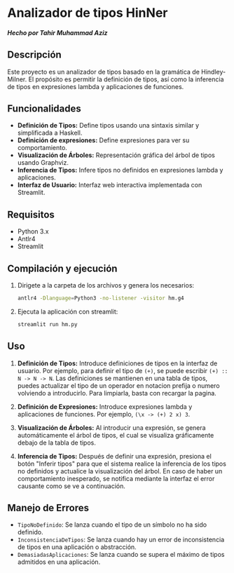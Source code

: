 # Analizador de tipos HinNer
##### Hecho por Tahir Muhammad Aziz

## Descripción
Este proyecto es un analizador de tipos basado en la gramática de Hindley-Milner. El propósito es permitir la definición de tipos, así como la inferencia de tipos en expresiones lambda y aplicaciones de funciones.

## Funcionalidades
- **Definición de Tipos:** Define tipos usando una sintaxis similar y simplificada a Haskell.
- **Definición de expresiones:** Define expresiones para ver su comportamiento.
- **Visualización de Árboles:** Representación gráfica del árbol de tipos usando Graphviz.
- **Inferencia de Tipos:** Infere tipos no definidos en expresiones lambda y aplicaciones.
- **Interfaz de Usuario:** Interfaz web interactiva implementada con Streamlit.

## Requisitos
- Python 3.x
- Antlr4
- Streamlit

## Compilación y ejecución
1. Dirigete a la carpeta de los archivos y genera los necesarios:
    ```bash
    antlr4 -Dlanguage=Python3 -no-listener -visitor hm.g4
    ```
1. Ejecuta la aplicación con streamlit:
    ```bash
    streamlit run hm.py
    ```

## Uso
1. **Definición de Tipos:** Introduce definiciones de tipos en la interfaz de usuario. 
    Por ejemplo, para definir el tipo de `(+)`, se puede escribir `(+) :: N -> N -> N`. Las definiciones
    se mantienen en una tabla de tipos, puedes actualizar el tipo de un operador en notacion prefija o numero
    volviendo a introducirlo. Para limpiarla, basta con recargar la pagina.

2. **Definición de Expresiones:** Introduce expresiones lambda y aplicaciones de funciones. 
    Por ejemplo, `(\x -> (+) 2 x) 3`.

3. **Visualización de Árboles:** Al introducir una expresión, se genera automáticamente el árbol de tipos, 
    el cual se visualiza gráficamente debajo de la tabla de tipos.

4. **Inferencia de Tipos:** Después de definir una expresión, presiona el botón "Inferir tipos" 
    para que el sistema realice la inferencia de los tipos no definidos y actualice la visualización del árbol.
    En caso de haber un comportamiento inesperado, se notifica mediante la interfaz el error causante como se ve a continuación.

## Manejo de Errores
- `TipoNoDefinido`: Se lanza cuando el tipo de un símbolo no ha sido definido.
- `InconsistenciaDeTipos`: Se lanza cuando hay un error de inconsistencia de tipos en una aplicación o abstracción.
- `DemasiadasAplicaciones`: Se lanza cuando se supera el máximo de tipos admitidos en una aplicación.
